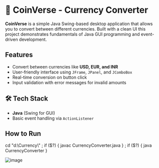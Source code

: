 <h1>💱 CoinVerse - Currency Converter</h1>

<p><strong>CoinVerse</strong> is a simple Java Swing-based desktop application that allows you to convert between different currencies. Built with a clean UI this project demonstrates fundamentals of Java GUI programming and event-driven development.</p>

<h2> Features</h2>
<ul>
  <li>Convert between currencies like <strong>USD, EUR, and INR</strong></li>
  <li>User-friendly interface using <code>JFrame</code>, <code>JPanel</code>, and <code>JComboBox</code></li>
  <li>Real-time conversion on button click</li>
  <li>Input validation with error messages for invalid amounts</li>
</ul>

<h2>🛠️ Tech Stack</h2>
<ul>
  <li><strong>Java</strong> (Swing for GUI)</li>
  <li>Basic event handling via <code>ActionListener</code></li>
</ul>

<h2>How to Run</h2>
cd "d:\Currency\" ; if ($?) { javac CurrencyConverter.java } ; if ($?) { java CurrencyConverter }

![image](https://github.com/user-attachments/assets/3a80f4cc-0db5-4175-ae19-031fc1838eab)
